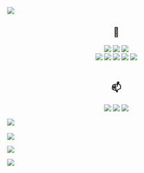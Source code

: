 <img src="https://capsule-render.vercel.app/api?&section=header&type=waving&color=0:c8a2c8,100:9966cc&height=150&text=Hello,%20World!&fontSize=50&fontColor=000000&animation=twinkling" />

<div align="center">
 
## 🌱
 <img src="https://img.shields.io/badge/PYTHON-3776AB?style=flat-square&logo=python&logoColor=white">
 <img src="https://img.shields.io/badge/C-A8B9CC?style=flat-square&logo=c&logoColor=white">
 <img src="https://img.shields.io/badge/Java-ED8B00?style=flat-square&logo=openjdk&logoColor=white"><br>
 <img src="https://img.shields.io/badge/HTML5-E34F26?style=flat-square&logo=html5&logoColor=white">
 <img src="https://img.shields.io/badge/CSS3-1572B6?style=flat-square&logo=css3&logoColor=white">
 <img src="https://img.shields.io/badge/MySQL-005C84?style=flat-square&logo=mysql&logoColor=white">
 <img src="https://img.shields.io/badge/GitHub-181717?style=flat-square&logo=github&logoColor=white">
 <img src="https://img.shields.io/badge/Git-F05032?style=flat-square&logo=git&logoColor=white"><br><br>



## 📫
 <a href="mailto:godjin11@gmail.com"><img src="https://img.shields.io/badge/GMAIL-EA4335?style=flat-square&logo=Gmail&logoColor=white"></a>
 <a href="https://open.kakao.com/o/s7hVaoNf" target="_blank"><img src="https://img.shields.io/badge/KAKAOTALK-FFCD00?style=flat-square&logo=kakaotalk&logoColor=white"/></a>
 <a href="https://www.instagram.com/ky._.jjj" target="_blank"><img src="https://img.shields.io/badge/INSTAGRAM-E4405F?style=flat-square&logo=instagram&logoColor=white"/></a>

</div>

<img src="https://github-readme-stats.vercel.app/api?username=kingy0ujin&show_icons=true&theme=transparent"><br><br>
<img src="https://github-readme-stats.vercel.app/api/top-langs/?username=kingy0ujin&layout=compact">

<a href="https://hits.seeyoufarm.com"><img src="https://hits.seeyoufarm.com/api/count/incr/badge.svg?url=https%3A%2F%2Fgithub.com%2Fkingy0ujin&count_bg=%23C99FDB&title_bg=%23555555&icon=&icon_color=%23E7E7E7&title=GitHub&edge_flat=false"/></a>

<img src="https://capsule-render.vercel.app/api?&section=footer&type=waving&color=0:c8a2c8,100:9966cc&height=150" />


<!--
**kingy0ujin/kingy0ujin** is a ✨ _special_ ✨ repository because its `README.md` (this file) appears on your GitHub profile.

Here are some ideas to get you started:

- 🔭 I’m currently working on ...
- 🌱 I’m currently learning ...
- 👯 I’m looking to collaborate on ...
- 🤔 I’m looking for help with ...
- 💬 Ask me about ...
- 📫 How to reach me: ...
- 😄 Pronouns: ...
- ⚡ Fun fact: ...
-->
